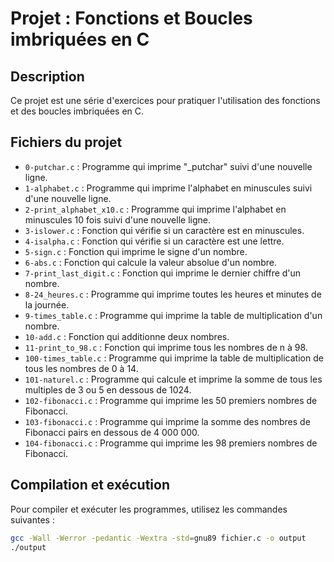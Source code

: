 # Projet : Fonctions et Boucles imbriquées en C

## Description
Ce projet est une série d'exercices pour pratiquer l'utilisation des fonctions et des boucles imbriquées en C.

## Fichiers du projet
- `0-putchar.c` : Programme qui imprime "_putchar" suivi d'une nouvelle ligne.
- `1-alphabet.c` : Programme qui imprime l'alphabet en minuscules suivi d'une nouvelle ligne.
- `2-print_alphabet_x10.c` : Programme qui imprime l'alphabet en minuscules 10 fois suivi d'une nouvelle ligne.
- `3-islower.c` : Fonction qui vérifie si un caractère est en minuscules.
- `4-isalpha.c` : Fonction qui vérifie si un caractère est une lettre.
- `5-sign.c` : Fonction qui imprime le signe d'un nombre.
- `6-abs.c` : Fonction qui calcule la valeur absolue d'un nombre.
- `7-print_last_digit.c` : Fonction qui imprime le dernier chiffre d'un nombre.
- `8-24_heures.c` : Programme qui imprime toutes les heures et minutes de la journée.
- `9-times_table.c` : Programme qui imprime la table de multiplication d'un nombre.
- `10-add.c` : Fonction qui additionne deux nombres.
- `11-print_to_98.c` : Fonction qui imprime tous les nombres de n à 98.
- `100-times_table.c` : Programme qui imprime la table de multiplication de tous les nombres de 0 à 14.
- `101-naturel.c` : Programme qui calcule et imprime la somme de tous les multiples de 3 ou 5 en dessous de 1024.
- `102-fibonacci.c` : Programme qui imprime les 50 premiers nombres de Fibonacci.
- `103-fibonacci.c` : Programme qui imprime la somme des nombres de Fibonacci pairs en dessous de 4 000 000.
- `104-fibonacci.c` : Programme qui imprime les 98 premiers nombres de Fibonacci.

## Compilation et exécution
Pour compiler et exécuter les programmes, utilisez les commandes suivantes :
```bash
gcc -Wall -Werror -pedantic -Wextra -std=gnu89 fichier.c -o output
./output
